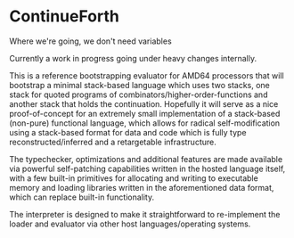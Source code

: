 # ContinueForth
Where we're going, we don't need variables

Currently a work in progress going under heavy changes internally.

This is a reference bootstrapping evaluator for AMD64 processors that will bootstrap a minimal stack-based language which uses two stacks, one stack for quoted programs of combinators/higher-order-functions and another stack that holds the continuation.
Hopefully it will serve as a nice proof-of-concept for an extremely small implementation of a stack-based (non-pure) functional language, which allows for radical self-modification using a stack-based format for data and code which is fully type reconstructed/inferred and a retargetable infrastructure.

The typechecker, optimizations and additional features are made available via powerful self-patching capabilities written in the hosted language itself, with a few built-in primitives for allocating and writing to executable memory and loading libraries written in the aforementioned data format, which can replace built-in functionality.

The interpreter is designed to make it straightforward to re-implement the loader and evaluator via other host languages/operating systems.
